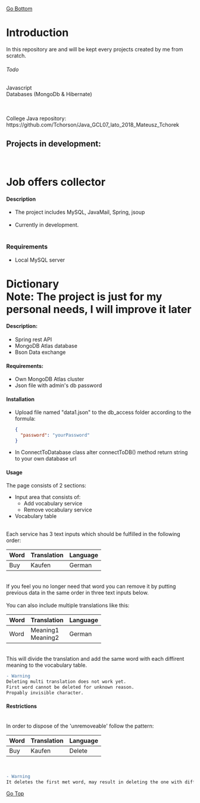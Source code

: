 [Go Bottom](#GoBottom)
<a name="GoTop"></a>

# Introduction 
In this repository are and will be kept every projects created by me from scratch. 




###### Todo 
Javascript <br /> 
Databases (MongoDb & Hibernate) <br /> 

<br/>
<br/>
College Java repository:<br/>
https://github.com/Tchorson/Java_GCL07_lato_2018_Mateusz_Tchorek <br /> 


## Projects in development:
<br/>

Job offers collector
======

#### Description
<ul>
	<li>The project includes MySQL, JavaMail, Spring, jsoup </li><br /> 
	<li>Currently in development. </li><br/> 
</ul>

### Requirements

<ul>
	<li>Local MySQL server</li>
</ul>

Dictionary <br>
Note: The project is just for my personal needs, I will improve it later
======

#### Description:

<ul>
	<li>Spring rest API </li>
	<li>MongoDB Atlas database </li>
	<li>Bson Data exchange </li>
</ul>

#### Requirements:
<ul>
	<li> Own MongoDB Atlas cluster </li>
	<li> Json file with admin's db password </li>
</ul>

#### Installation
<ul> 
	<li>Upload file named "data1.json" to the db_access folder according to the formula: <br/> </li>

```json
{
  "password": "yourPassword"
}
```

<li> In ConnectToDatabase class alter connectToDB() method return string to your own database url <br/></li>
</ul>

#### Usage
The page consists of 2 sections: <br/>
- Input area that consists of:<br/>
	- Add vocabulary service <br/>
	- Remove vocabulary service <br/>
- Vocabulary table
<br/>
Each service has 3 text inputs which should be fulfilled in the following order: 


| Word  | Translation | Language |
| ----- | ----------- | -------- |
| Buy   | Kaufen      | German   |

<br/>
If you feel you no longer need that word you can remove it by putting previous data in the same order in three text inputs below.  

<br/>

<br>
You can also include multiple translations like this: <br/> 

| Word  | Translation      | Language |
| ----- | ---------------- | -------- |
| Word  | Meaning1 <br> Meaning2	   | German   |


<br/>
This will divide the translation and add the same word with each diffirent meaning to the vocabulary table.<br/>

```diff
- Warning 
Deleting multi translation does not work yet. 
First word cannot be deleted for unknown reason.
Propably invisible character.
```


#### Restrictions
<a name="GoBottom"></a>
<br/>
In order to dispose of the 'unremoveable' follow the pattern: <br/>

| Word  | Translation | Language |
| ----- | ----------- | -------- |
| Buy   | Kaufen      | Delete   |

<br/>

```diff
- Warning
It deletes the first met word, may result in deleting the one with diffirent translation. Needs to be fixed. 
```

<a name="GoBottom"></a>
[Go Top](#GoTop)
